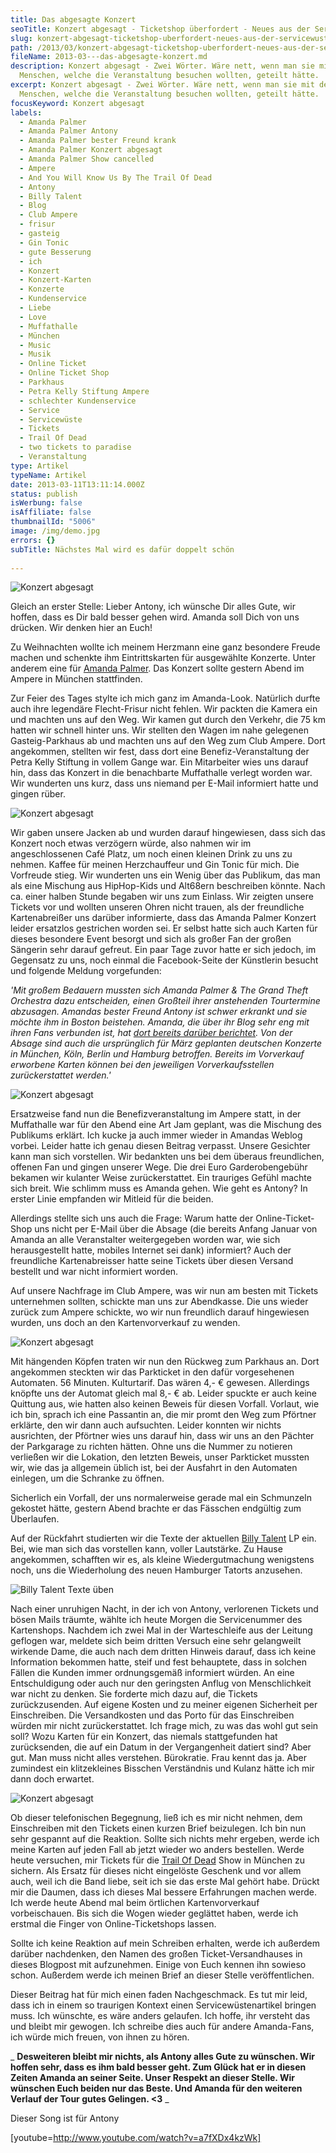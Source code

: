 ```yaml
---
title: Das abgesagte Konzert
seoTitle: Konzert abgesagt - Ticketshop überfordert - Neues aus der Servicewüste
slug: konzert-abgesagt-ticketshop-uberfordert-neues-aus-der-servicewuste
path: /2013/03/konzert-abgesagt-ticketshop-uberfordert-neues-aus-der-servicewuste/
fileName: 2013-03---das-abgesagte-konzert.md
description: Konzert abgesagt - Zwei Wörter. Wäre nett, wenn man sie mit den
  Menschen, welche die Veranstaltung besuchen wollten, geteilt hätte.
excerpt: Konzert abgesagt - Zwei Wörter. Wäre nett, wenn man sie mit den
  Menschen, welche die Veranstaltung besuchen wollten, geteilt hätte.
focusKeyword: Konzert abgesagt
labels:
  - Amanda Palmer
  - Amanda Palmer Antony
  - Amanda Palmer bester Freund krank
  - Amanda Palmer Konzert abgesagt
  - Amanda Palmer Show cancelled
  - Ampere
  - And You Will Know Us By The Trail Of Dead
  - Antony
  - Billy Talent
  - Blog
  - Club Ampere
  - frisur
  - gasteig
  - Gin Tonic
  - gute Besserung
  - ich
  - Konzert
  - Konzert-Karten
  - Konzerte
  - Kundenservice
  - Liebe
  - Love
  - Muffathalle
  - München
  - Music
  - Musik
  - Online Ticket
  - Online Ticket Shop
  - Parkhaus
  - Petra Kelly Stiftung Ampere
  - schlechter Kundenservice
  - Service
  - Servicewüste
  - Tickets
  - Trail Of Dead
  - two tickets to paradise
  - Veranstaltung
type: Artikel
typeName: Artikel
date: 2013-03-11T13:11:14.000Z
status: publish
isWerbung: false
isAffiliate: false
thumbnailId: "5006"
image: /img/demo.jpg
errors: {}
subTitle: Nächstes Mal wird es dafür doppelt schön
  
---
```


![Konzert abgesagt](http://cardamonchai.com/wp-content/uploads/2013/03/amanda5-640x640.jpg "[ ](/wp-content/uploads/2013/03/amanda5.jpg)  Two tickets to paradise")

Gleich an erster Stelle: Lieber Antony, ich wünsche Dir alles Gute, wir hoffen,
dass es Dir bald besser gehen wird. Amanda soll Dich von uns drücken. Wir denken
hier an Euch!

Zu Weihnachten wollte ich meinem Herzmann eine ganz besondere Freude machen und
schenkte ihm Eintrittskarten für ausgewählte Konzerte. Unter anderem eine für
[Amanda Palmer](http://www.amandapalmer.net/). Das Konzert sollte gestern Abend
im Ampere in München stattfinden.

Zur Feier des Tages stylte ich mich ganz im Amanda-Look. Natürlich durfte auch
ihre legendäre Flecht-Frisur nicht fehlen. Wir packten die Kamera ein und
machten uns auf den Weg. Wir kamen gut durch den Verkehr, die 75 km hatten wir
schnell hinter uns. Wir stellten den Wagen im nahe gelegenen Gasteig-Parkhaus ab
und machten uns auf den Weg zum Club Ampere. Dort angekommen, stellten wir fest,
dass dort eine Benefiz-Veranstaltung der Petra Kelly Stiftung in vollem Gange
war. Ein Mitarbeiter wies uns darauf hin, dass das Konzert in die benachbarte
Muffathalle verlegt worden war. Wir wunderten uns kurz, dass uns niemand per
E-Mail informiert hatte und gingen rüber.

![Konzert abgesagt](http://cardamonchai.com/wp-content/uploads/2013/03/amanda4-640x640.jpg "[ ](/wp-content/uploads/2013/03/amanda4.jpg)  Amanda-Look")

Wir gaben unsere Jacken ab und wurden darauf hingewiesen, dass sich das Konzert
noch etwas verzögern würde, also nahmen wir im angeschlossenen Café Platz, um
noch einen kleinen Drink zu uns zu nehmen. Kaffee für meinen Herzchauffeur und
Gin Tonic für mich. Die Vorfreude stieg. Wir wunderten uns ein Wenig über das
Publikum, das man als eine Mischung aus HipHop-Kids und Alt68ern beschreiben
könnte. Nach ca. einer halben Stunde begaben wir uns zum Einlass. Wir zeigten
unsere Tickets vor und wollten unseren Ohren nicht trauen, als der freundliche
Kartenabreißer uns darüber informierte, dass das Amanda Palmer Konzert leider
ersatzlos gestrichen worden sei. Er selbst hatte sich auch Karten für dieses
besondere Event besorgt und sich als großer Fan der großen Sängerin sehr darauf
gefreut. Ein paar Tage zuvor hatte er sich jedoch, im Gegensatz zu uns, noch
einmal die Facebook-Seite der Künstlerin besucht und folgende Meldung
vorgefunden:

_'Mit großem Bedauern mussten sich Amanda Palmer &amp; The Grand Theft Orchestra
dazu entscheiden, einen Großteil ihrer anstehenden Tourtermine abzusagen.
Amandas bester Freund Antony ist schwer erkrankt und sie möchte ihm in Boston
beistehen. Amanda, die über ihr Blog sehr eng mit ihren Fans verbunden ist, hat
[dort bereits darüber berichtet](http://bit.ly/blog120612). Von der Absage sind
auch die ursprünglich für März geplanten deutschen Konzerte in München, Köln,
Berlin und Hamburg betroffen. Bereits im Vorverkauf erworbene Karten können bei
den jeweiligen Vorverkaufsstellen zurückerstattet werden.'_

![Konzert abgesagt](http://cardamonchai.com/wp-content/uploads/2013/03/amanda1.png "Amanda Palmer And The Grand Theft Orchestra")

Ersatzweise fand nun die Benefizveranstaltung im Ampere statt, in der
Muffathalle war für den Abend eine Art Jam geplant, was die Mischung des
Publikums erklärt. Ich kucke ja auch immer wieder in Amandas Weblog vorbei.
Leider hatte ich genau diesen Beitrag verpasst. Unsere Gesichter kann man sich
vorstellen. Wir bedankten uns bei dem überaus freundlichen, offenen Fan und
gingen unserer Wege. Die drei Euro Garderobengebühr bekamen wir kulanter Weise
zurückerstattet. Ein trauriges Gefühl machte sich breit. Wie schlimm muss es
Amanda gehen. Wie geht es Antony? In erster Linie empfanden wir Mitleid für die
beiden.

Allerdings stellte sich uns auch die Frage: Warum hatte der Online-Ticket-Shop
uns nicht per E-Mail über die Absage (die bereits Anfang Januar von Amanda an
alle Veranstalter weitergegeben worden war, wie sich herausgestellt hatte,
mobiles Internet sei dank) informiert? Auch der freundliche Kartenabreisser
hatte seine Tickets über diesen Versand bestellt und war nicht informiert
worden.

Auf unsere Nachfrage im Club Ampere, was wir nun am besten mit Tickets
unternehmen sollten, schickte man uns zur Abendkasse. Die uns wieder zurück zum
Ampere schickte, wo wir nun freundlich darauf hingewiesen wurden, uns doch an
den Kartenvorverkauf zu wenden.

![Konzert abgesagt](http://cardamonchai.com/wp-content/uploads/2013/03/amanda3.png "Morgen ist es soweit!")

Mit hängenden Köpfen traten wir nun den Rückweg zum Parkhaus an. Dort angekommen
steckten wir das Parkticket in den dafür vorgesehenen Automaten. 56 Minuten.
Kulturtarif. Das wären 4,- € gewesen. Allerdings knöpfte uns der Automat gleich
mal 8,- € ab. Leider spuckte er auch keine Quittung aus, wie hatten also keinen
Beweis für diesen Vorfall. Vorlaut, wie ich bin, sprach ich eine Passantin an,
die mir promt den Weg zum Pförtner erklärte, den wir dann auch aufsuchten.
Leider konnten wir nichts ausrichten, der Pförtner wies uns darauf hin, dass wir
uns an den Pächter der Parkgarage zu richten hätten. Ohne uns die Nummer zu
notieren verließen wir die Lokation, den letzten Beweis, unser Parkticket
mussten wir, wie das ja allgemein üblich ist, bei der Ausfahrt in den Automaten
einlegen, um die Schranke zu öffnen.

Sicherlich ein Vorfall, der uns normalerweise gerade mal ein Schmunzeln gekostet
hätte, gestern Abend brachte er das Fässchen endgültig zum Überlaufen.

Auf der Rückfahrt studierten wir die Texte der aktuellen
[Billy Talent](http://www.billytalent.com) LP ein. Bei, wie man sich das
vorstellen kann, voller Lautstärke. Zu Hause angekommen, schafften wir es, als
kleine Wiedergutmachung wenigstens noch, uns die Wiederholung des neuen
Hamburger Tatorts anzusehen.

![](http://cardamonchai.com/wp-content/uploads/2013/03/billy.png "Billy Talent Texte üben")

Nach einer unruhigen Nacht, in der ich von Antony, verlorenen Tickets und bösen
Mails träumte, wählte ich heute Morgen die Servicenummer des Kartenshops.
Nachdem ich zwei Mal in der Warteschleife aus der Leitung geflogen war, meldete
sich beim dritten Versuch eine sehr gelangweilt wirkende Dame, die auch nach dem
dritten Hinweis darauf, dass ich keine Information bekommen hatte, steif und
fest behauptete, dass in solchen Fällen die Kunden immer ordnungsgemäß
informiert würden. An eine Entschuldigung oder auch nur den geringsten Anflug
von Menschlichkeit war nicht zu denken. Sie forderte mich dazu auf, die Tickets
zurückzusenden. Auf eigene Kosten und zu meiner eigenen Sicherheit per
Einschreiben. Die Versandkosten und das Porto für das Einschreiben würden mir
nicht zurückerstattet. Ich frage mich, zu was das wohl gut sein soll? Wozu
Karten für ein Konzert, das niemals stattgefunden hat zurücksenden, die auf ein
Datum in der Vergangenheit datiert sind? Aber gut. Man muss nicht alles
verstehen. Bürokratie. Frau kennt das ja. Aber zumindest ein klitzekleines
Bisschen Verständnis und Kulanz hätte ich mir dann doch erwartet.

![Konzert abgesagt](http://cardamonchai.com/wp-content/uploads/2013/03/gemaltes-phone.jpg "Die nette Dame am Telefon")

Ob dieser telefonischen Begegnung, ließ ich es mir nicht nehmen, dem
Einschreiben mit den Tickets einen kurzen Brief beizulegen. Ich bin nun sehr
gespannt auf die Reaktion. Sollte sich nichts mehr ergeben, werde ich meine
Karten auf jeden Fall ab jetzt wieder wo anders bestellen. Werde heute
versuchen, mir Tickets für die
[Trail Of Dead](https://andyouwillknowusbythetrailofdead.bandpage.com/) Show in
München zu sichern. Als Ersatz für dieses nicht eingelöste Geschenk und vor
allem auch, weil ich die Band liebe, seit ich sie das erste Mal gehört habe.
Drückt mir die Daumen, dass ich dieses Mal bessere Erfahrungen machen werde. Ich
werde heute Abend mal beim örtlichen Kartenvorverkauf vorbeischauen. Bis sich
die Wogen wieder geglättet haben, werde ich erstmal die Finger von
Online-Ticketshops lassen.

Sollte ich keine Reaktion auf mein Schreiben erhalten, werde ich außerdem
darüber nachdenken, den Namen des großen Ticket-Versandhauses in dieses Blogpost
mit aufzunehmen. Einige von Euch kennen ihn sowieso schon. Außerdem werde ich
meinen Brief an dieser Stelle veröffentlichen.

Dieser Beitrag hat für mich einen faden Nachgeschmack. Es tut mir leid, dass ich
in einem so traurigen Kontext einen Servicewüstenartikel bringen muss. Ich
wünschte, es wäre anders gelaufen. Ich hoffe, ihr versteht das und bleibt mir
gewogen. Ich schreibe dies auch für andere Amanda-Fans, ich würde mich freuen,
von ihnen zu hören.

_ **Desweiteren bleibt mir nichts, als Antony alles Gute zu wünschen. Wir hoffen
sehr, dass es ihm bald besser geht. Zum Glück hat er in diesen Zeiten Amanda an
seiner Seite. Unser Respekt an dieser Stelle. Wir wünschen Euch beiden nur das
Beste. Und Amanda für den weiteren Verlauf der Tour gutes Gelingen. &lt;3** _

Dieser Song ist für Antony

[youtube=http://www.youtube.com/watch?v=a7fXDx4kzWk]

  
